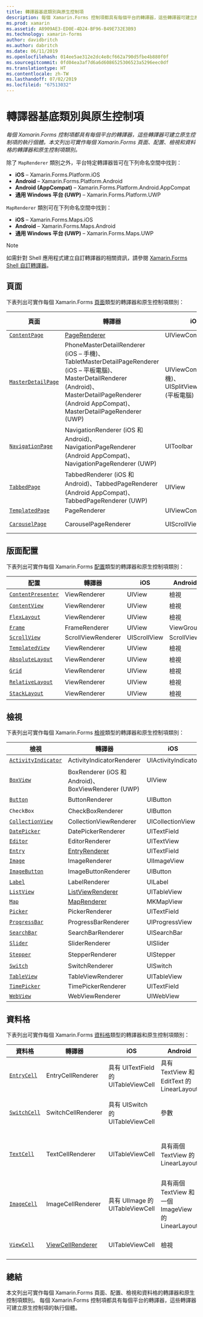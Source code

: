 ```yaml
---
title: 轉譯器基底類別與原生控制項
description: 每個 Xamarin.Forms 控制項都具有每個平台的轉譯器，這些轉譯器可建立原生控制項的執行個體。 本文列出可實作每個 Xamarin.Forms 頁面、配置、檢視和資料格的轉譯器和原生控制項類別。
ms.prod: xamarin
ms.assetid: A8909AE3-ED0E-4D24-BF96-B49E732E3B93
ms.technology: xamarin-forms
author: davidbritch
ms.author: dabritch
ms.date: 06/11/2019
ms.openlocfilehash: 014ee5ae312e2dc4e8cf662a790d5fbe4b880f0f
ms.sourcegitcommit: 0fd04ea3af7d6a6d6086525306523a5296eec0df
ms.translationtype: HT
ms.contentlocale: zh-TW
ms.lasthandoff: 07/02/2019
ms.locfileid: "67513032"
---
```

# <a name="renderer-base-classes-and-native-controls"></a>轉譯器基底類別與原生控制項

_每個 Xamarin.Forms 控制項都具有每個平台的轉譯器，這些轉譯器可建立原生控制項的執行個體。本文列出可實作每個 Xamarin.Forms 頁面、配置、檢視和資料格的轉譯器和原生控制項類別。_

除了 `MapRenderer` 類別之外，平台特定轉譯器皆可在下列命名空間中找到：

- **iOS** – Xamarin.Forms.Platform.iOS
- **Android** – Xamarin.Forms.Platform.Android
- **Android (AppCompat)** – Xamarin.Forms.Platform.Android.AppCompat
- **通用 Windows 平台 (UWP)** – Xamarin.Forms.Platform.UWP

`MapRenderer` 類別可在下列命名空間中找到：

- **iOS** – Xamarin.Forms.Maps.iOS
- **Android** – Xamarin.Forms.Maps.Android
- **通用 Windows 平台 (UWP)** – Xamarin.Forms.Maps.UWP

> [!NOTE]
> 如需針對 Shell 應用程式建立自訂轉譯器的相關資訊，請參閱 [Xamarin.Forms Shell 自訂轉譯器](~/xamarin-forms/app-fundamentals/shell/customrenderers.md)。

## <a name="pages"></a>頁面

下表列出可實作每個 Xamarin.Forms [頁面](~/xamarin-forms/user-interface/controls/pages.md)類型的轉譯器和原生控制項類別：

|頁面|轉譯器|iOS|Android|Android (AppCompat)|UWP|
|--- |--- |--- |--- |--- |--- |
|[`ContentPage`](xref:Xamarin.Forms.ContentPage)|[PageRenderer](~/xamarin-forms/app-fundamentals/custom-renderer/contentpage.md)|UIViewController|ViewGroup||FrameworkElement|
|[`MasterDetailPage`](xref:Xamarin.Forms.MasterDetailPage)|PhoneMasterDetailRenderer (iOS – 手機)、TabletMasterDetailPageRenderer (iOS – 平板電腦)、MasterDetailRenderer (Android)、MasterDetailPageRenderer (Android AppCompat)、MasterDetailPageRenderer (UWP)|UIViewController (手機)、UISplitViewController (平板電腦)|DrawerLayout (v4)|DrawerLayout (v4)|FrameworkElement (自訂控制項)|
|[`NavigationPage`](xref:Xamarin.Forms.NavigationPage)|NavigationRenderer (iOS 和 Android)、NavigationPageRenderer (Android AppCompat)、NavigationPageRenderer (UWP)|UIToolbar|ViewGroup|ViewGroup|FrameworkElement (自訂控制項)|
|[`TabbedPage`](xref:Xamarin.Forms.TabbedPage)|TabbedRenderer (iOS 和 Android)、TabbedPageRenderer (Android AppCompat)、TabbedPageRenderer (UWP)|UIView|ViewPager|ViewPager|FrameworkElement (樞紐)|
|[`TemplatedPage`](xref:Xamarin.Forms.TemplatedPage)|PageRenderer|UIViewController|ViewGroup||FrameworkElement|
|[`CarouselPage`](xref:Xamarin.Forms.CarouselPage)|CarouselPageRenderer|UIScrollView|ViewPager|ViewPager|FrameworkElement (FlipView)|

## <a name="layouts"></a>版面配置

下表列出可實作每個 Xamarin.Forms [配置](~/xamarin-forms/user-interface/controls/layouts.md)類型的轉譯器和原生控制項類別：

|配置|轉譯器|iOS|Android|UWP|
|--- |--- |--- |--- |--- |
|[`ContentPresenter`](xref:Xamarin.Forms.ContentPresenter)|ViewRenderer|UIView|檢視|FrameworkElement|
|[`ContentView`](xref:Xamarin.Forms.ContentView)|ViewRenderer|UIView|檢視|FrameworkElement|
|[`FlexLayout`](xref:Xamarin.Forms.FlexLayout)|ViewRenderer|UIView|檢視|FrameworkElement|
|[`Frame`](xref:Xamarin.Forms.Frame)|FrameRenderer|UIView|ViewGroup|Border|
|[`ScrollView`](xref:Xamarin.Forms.ScrollView)|ScrollViewRenderer|UIScrollView|ScrollView|ScrollViewer|
|[`TemplatedView`](xref:Xamarin.Forms.TemplatedView)|ViewRenderer|UIView|檢視|FrameworkElement|
|[`AbsoluteLayout`](xref:Xamarin.Forms.AbsoluteLayout)|ViewRenderer|UIView|檢視|FrameworkElement|
|[`Grid`](xref:Xamarin.Forms.Grid)|ViewRenderer|UIView|檢視|FrameworkElement|
|[`RelativeLayout`](xref:Xamarin.Forms.RelativeLayout)|ViewRenderer|UIView|檢視|FrameworkElement|
|[`StackLayout`](xref:Xamarin.Forms.StackLayout)|ViewRenderer|UIView|檢視|FrameworkElement|

## <a name="views"></a>檢視

下表列出可實作每個 Xamarin.Forms [檢視](~/xamarin-forms/user-interface/controls/views.md)類型的轉譯器和原生控制項類別：

|檢視|轉譯器|iOS|Android|Android (AppCompat)|UWP|
|--- |--- |--- |--- |--- |--- |
|[`ActivityIndicator`](xref:Xamarin.Forms.ActivityIndicator)|ActivityIndicatorRenderer|UIActivityIndicator|進度列||進度列|
|[`BoxView`](xref:Xamarin.Forms.BoxView)|BoxRenderer (iOS 和 Android)、BoxViewRenderer (UWP)|UIView|ViewGroup||矩形|
|[`Button`](xref:Xamarin.Forms.Button)|ButtonRenderer|UIButton|按鈕|AppCompatButton|按鈕|
|`CheckBox`|CheckBoxRenderer|UIButton||AppCompatCheckBox|核取方塊|
|[`CollectionView`](xref:Xamarin.Forms.CollectionView)|CollectionViewRenderer|UICollectionView||RecyclerView||
|[`DatePicker`](xref:Xamarin.Forms.DatePicker)|DatePickerRenderer|UITextField|EditText||DatePicker|
|[`Editor`](xref:Xamarin.Forms.Editor)|EditorRenderer|UITextView|EditText||TextBox|
|[`Entry`](xref:Xamarin.Forms.Entry)|[EntryRenderer](~/xamarin-forms/app-fundamentals/custom-renderer/entry.md)|UITextField|EditText||TextBox|
|[`Image`](xref:Xamarin.Forms.Image)|ImageRenderer|UIImageView|ImageView||Image|
|[`ImageButton`](xref:Xamarin.Forms.ImageButton)|ImageButtonRenderer|UIButton||AppCompatImageButton|按鈕|
|[`Label`](xref:Xamarin.Forms.Label)|LabelRenderer|UILabel|TextView||TextBlock|
|[`ListView`](xref:Xamarin.Forms.ListView)|[ListViewRenderer](~/xamarin-forms/app-fundamentals/custom-renderer/listview.md)|UITableView|ListView||ListView|
|[`Map`](xref:Xamarin.Forms.Maps.Map)|[MapRenderer](~/xamarin-forms/app-fundamentals/custom-renderer/map/index.md)|MKMapView|MapView||MapControl|
|[`Picker`](xref:Xamarin.Forms.Picker)|PickerRenderer|UITextField|EditText|EditText|ComboBox|
|[`ProgressBar`](xref:Xamarin.Forms.ProgressBar)|ProgressBarRenderer|UIProgressView|進度列||進度列|
|[`SearchBar`](xref:Xamarin.Forms.SearchBar)|SearchBarRenderer|UISearchBar|SearchView||AutoSuggestBox|
|[`Slider`](xref:Xamarin.Forms.Slider)|SliderRenderer|UISlider|SeekBar||滑桿|
|[`Stepper`](xref:Xamarin.Forms.Stepper)|StepperRenderer|UIStepper|LinearLayout||控制項|
|[`Switch`](xref:Xamarin.Forms.Switch)|SwitchRenderer|UISwitch|參數|SwitchCompat|ToggleSwitch|
|[`TableView`](xref:Xamarin.Forms.TableView)|TableViewRenderer|UITableView|ListView||ListView|
|[`TimePicker`](xref:Xamarin.Forms.TimePicker)|TimePickerRenderer|UITextField|EditText||TimePicker|
|[`WebView`](xref:Xamarin.Forms.WebView)|WebViewRenderer|UIWebView|WebView||WebView|

## <a name="cells"></a>資料格

下表列出可實作每個 Xamarin.Forms [資料格](~/xamarin-forms/user-interface/controls/cells.md)類型的轉譯器和原生控制項類別：

|資料格|轉譯器|iOS|Android|UWP|
|--- |--- |--- |--- |--- |
|[`EntryCell`](xref:Xamarin.Forms.EntryCell)|EntryCellRenderer|具有 UITextField 的 UITableViewCell|具有 TextView 和 EditText 的 LinearLayout|具有 TextBox 的 DataTemplate|
|[`SwitchCell`](xref:Xamarin.Forms.SwitchCell)|SwitchCellRenderer|具有 UISwitch 的 UITableViewCell|參數|具有 Grid 的 DataTemplate，包含 TextBlock 和 ToggleSwitch|
|[`TextCell`](xref:Xamarin.Forms.TextCell)|TextCellRenderer|UITableViewCell|具有兩個 TextView 的 LinearLayout|具有 StackPanel 的 DataTemplate，包含兩個 TextBlock|
|[`ImageCell`](xref:Xamarin.Forms.ImageCell)|ImageCellRenderer|具有 UIImage 的 UITableViewCell|具有兩個 TextView 和一個 ImageView 的 LinearLayout|具有 Grid 的 DataTemplate，包含一個 Image 和兩個 TextBlock|
|[`ViewCell`](xref:Xamarin.Forms.ViewCell)|[ViewCellRenderer](~/xamarin-forms/app-fundamentals/custom-renderer/viewcell.md)|UITableViewCell|檢視|具有 ContentPresenter 的 DataTemplate|

## <a name="summary"></a>總結

本文列出可實作每個 Xamarin.Forms 頁面、配置、檢視和資料格的轉譯器和原生控制項類別。 每個 Xamarin.Forms 控制項都具有每個平台的轉譯器，這些轉譯器可建立原生控制項的執行個體。
